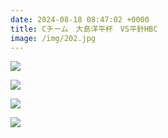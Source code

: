 ```yaml
---
date: 2024-08-18 08:47:02 +0000
title: Cチーム　大島洋平杯　VS平針HBC
image: /img/202.jpg
---
```

![](/img/203.jpg)

![](/img/204.jpg)

![](/img/205.jpg)

![](/img/206.jpg)
